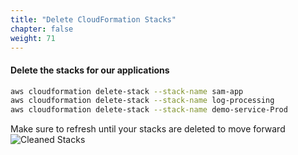 ```yaml
---
title: "Delete CloudFormation Stacks"
chapter: false
weight: 71
---
```


#### Delete the stacks for our applications

```sh
aws cloudformation delete-stack --stack-name sam-app
aws cloudformation delete-stack --stack-name log-processing
aws cloudformation delete-stack --stack-name demo-service-Prod
```

Make sure to refresh until your stacks are deleted to move forward
![Cleaned Stacks](/images/delete-stack.png?width=20pc)
